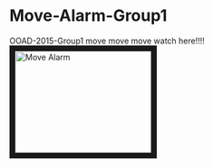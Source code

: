 # Move-Alarm-Group1
OOAD-2015-Group1 move move move
watch here!!!!</br>
<a href="http://www.youtube.com/watch?feature=player_embedded&v=D_Mg3WkhrBA
" target="_blank"><img src="http://img.youtube.com/vi/D_Mg3WkhrBA/0.jpg" 
alt="Move Alarm" width="240" height="180" border="10" /></a>

